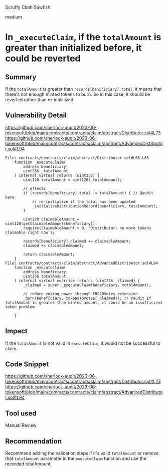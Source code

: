 Scruffy Cloth Sawfish

medium

# In `_executeClaim`, if the `totalAmount` is greater than initialized before, it could be reverted


## Summary

If the `totalAmount` is greater than `records[benificiary].total`, it means that there's not enough minted tokens to burn.
So in this case, it should be reverted rather than re-initialized.


## Vulnerability Detail

https://github.com/sherlock-audit/2023-06-tokensoft/blob/main/contracts/contracts/claim/abstract/Distributor.sol#L73
https://github.com/sherlock-audit/2023-06-tokensoft/blob/main/contracts/contracts/claim/abstract/AdvancedDistributor.sol#L94

```solidity
File: contracts/contracts/claim/abstract/Distributor.sol#L66-L85
    function _executeClaim(
        address beneficiary,
        uint256 _totalAmount
    ) internal virtual returns (uint256) {
        uint120 totalAmount = uint120(_totalAmount);

        // effects
        if (records[beneficiary].total != totalAmount) { // @audit here
            // re-initialize if the total has been updated
            _initializeDistributionRecord(beneficiary, totalAmount);
        }
        
        uint120 claimableAmount = uint120(getClaimableAmount(beneficiary));
        require(claimableAmount > 0, 'Distributor: no more tokens claimable right now');

        records[beneficiary].claimed += claimableAmount;
        claimed += claimableAmount;

        return claimableAmount;
    }
File: contracts/contracts/claim/abstract/AdvancedDistributor.sol#L94
    function _executeClaim(
        address beneficiary,
        uint256 totalAmount
    ) internal virtual override returns (uint256 _claimed) {
        _claimed = super._executeClaim(beneficiary, totalAmount);

        // reduce voting power through ERC20Votes extension
        _burn(beneficiary, tokensToVotes(_claimed)); // @audit if totalAmount is greater than minted amount, it could be an insufficient token problem

    }

```

## Impact

If the `totalAmount` is not valid in `executeClaim`, it would not be successful to claim.

## Code Snippet

https://github.com/sherlock-audit/2023-06-tokensoft/blob/main/contracts/contracts/claim/abstract/Distributor.sol#L73
https://github.com/sherlock-audit/2023-06-tokensoft/blob/main/contracts/contracts/claim/abstract/AdvancedDistributor.sol#L94

## Tool used

Manual Review

## Recommendation

Recommend adding the validation steps if it's valid `totalAmount` or remove that `totalAmount` parameter in the `executeClaim` function and use the recorded totalAmount.


